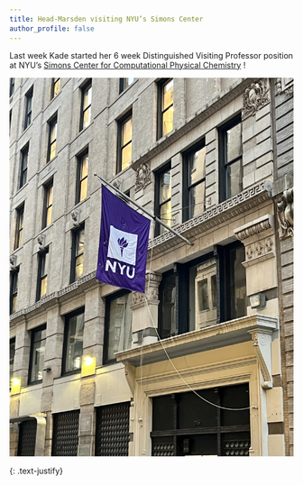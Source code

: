 ```yaml
---
title: Head-Marsden visiting NYU’s Simons Center 
author_profile: false
---
```

 
Last week Kade started her 6 week Distinguished Visiting Professor position at NYU’s <a href = "https://wp.nyu.edu/sccpc/">Simons Center for Computational Physical Chemistry</a> !

 <img src="/assets/images/NYU-visit.jpg" alt="">


{: .text-justify}
